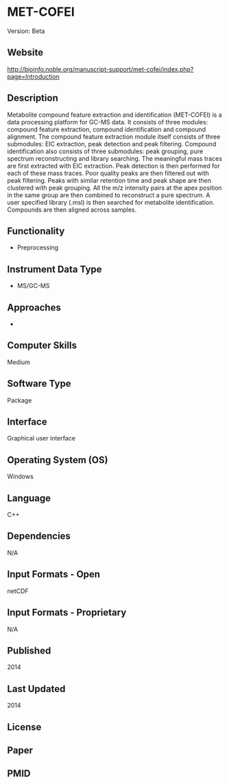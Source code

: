 # MET-COFEI
Version: Beta

## Website
http://bioinfo.noble.org/manuscript-support/met-cofei/index.php?page=Introduction

## Description
Metabolite compound feature extraction and identification (MET-COFEI) is a data processing platform for GC-MS data. It consists of three modules: compound feature extraction, compound identification and compound alignment. The compound feature extraction module itself consists of three submodules: EIC extraction, peak detection and peak filtering. Compound identification also consists of three submodules: peak grouping, pure spectrum reconstructing and library searching. The meaningful mass traces are first extracted with EIC extraction. Peak detection is then performed for each of these mass traces. Poor quality peaks are then filtered out with peak filtering. Peaks with similar retention time and peak shape are then clustered with peak grouping. All the m/z intensity pairs at the apex position in the same group are then combined to reconstruct a pure spectrum. A user specified library (.msl) is then searched for metabolite identification. Compounds are then aligned across samples.

## Functionality
- Preprocessing

## Instrument Data Type
- MS/GC-MS

## Approaches
-

## Computer Skills
Medium

## Software Type
Package

## Interface
Graphical user interface

## Operating System (OS)
Windows

## Language
C++

## Dependencies
N/A

## Input Formats - Open
netCDF

## Input Formats - Proprietary
N/A

## Published
2014

## Last Updated
2014

## License

## Paper

## PMID
